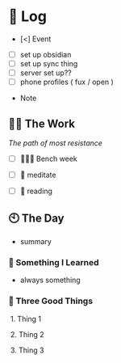 # 📅 Log

  

- [<] Event

- [ ] set up obsidian
- [ ] set up sync thing 
- [ ] server set up??
- [ ] phone profiles ( fux / open )
- Note

  

## 💪🏽 The Work

  

*The path of most resistance*

  

- [ ] 🏄🏻‍♂️ Bench week 

- [ ] 👻 meditate

- [ ] 🧠 reading

  

## 🕙 The Day

  

- summary

### 🤔 Something I Learned

  

- always something

  

### 🐯 Three Good Things

  

 1. Thing 1

 2. Thing 2

 3. Thing 3